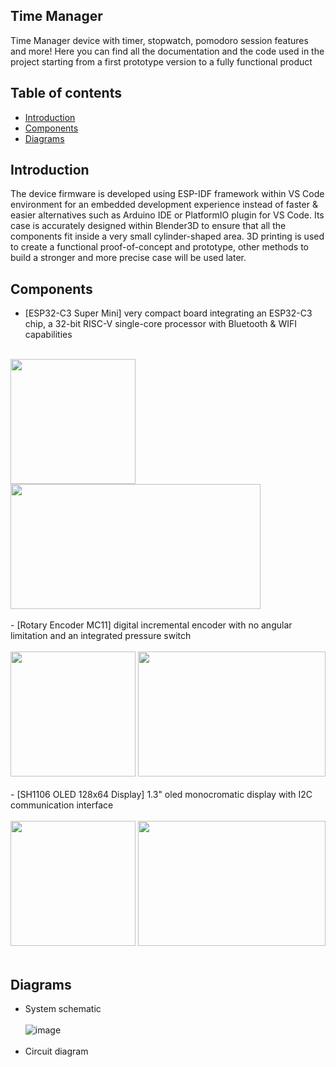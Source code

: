 ## Time Manager
Time Manager device with timer, stopwatch, pomodoro session features and more!
Here you can find all the documentation and the code used in the project starting from a first prototype version to a fully functional product

## Table of contents
- [Introduction](#introduction)
- [Components](#components)
- [Diagrams](#diagrams)

## Introduction 
The device firmware is developed using ESP-IDF framework within VS Code environment for an embedded development experience instead of faster & easier alternatives such as Arduino IDE or PlatformIO plugin for VS Code.
Its case is accurately designed within Blender3D to ensure that all the components fit inside a very small cylinder-shaped area.
3D printing is used to create a functional proof-of-concept and prototype, other methods to build a stronger and more precise case will be used later.

## Components
- [ESP32-C3 Super Mini] very compact board integrating an ESP32-C3 chip, a 32-bit RISC-V single-core processor with Bluetooth & WIFI capabilities<br /><br />
<img src="https://github.com/sabricham/project-time-manager/assets/149872304/33c9975b-c196-4d75-909e-e24988ed2d0a" width="200" height="200">
<img src="https://github.com/sabricham/project-time-manager/assets/149872304/9cd5d7f8-e787-46f9-bbe2-b9a7701bd563" width="400" height="200">
<br /><br />
- [Rotary Encoder MC11] digital incremental encoder with no angular limitation and an integrated pressure switch<br /><br />
<img src="https://github.com/sabricham/project-time-manager/assets/149872304/79502f33-718c-4055-8239-babceb66607e" width="200" height="200">
<img src="https://github.com/sabricham/project-time-manager/assets/149872304/7225a2c7-1111-49ce-b1c6-4f3c0d4a3497" width="300" height="200">
<br /><br />
- [SH1106 OLED 128x64 Display] 1.3" oled monocromatic display with I2C communication interface<br /><br />
<img src="https://github.com/sabricham/project-time-manager/assets/149872304/cf0251d3-efd8-4f6c-b578-5f997ed63d08" width="200" height="200">
<img src="https://github.com/sabricham/project-time-manager/assets/149872304/2e6da7e5-f13a-49d8-bd86-58c78cf30cae" width="300" height="200">
<br /><br />

## Diagrams
- System schematic<br /><br />
![image](https://github.com/sabricham/project-time-manager/assets/149872304/cb2df2a5-890c-4913-b02d-a43e02fb8b8b)
<br /><br />
- Circuit diagram
